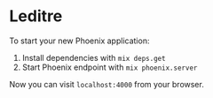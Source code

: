 # Leditre

To start your new Phoenix application:

1. Install dependencies with `mix deps.get`
2. Start Phoenix endpoint with `mix phoenix.server`

Now you can visit `localhost:4000` from your browser.
